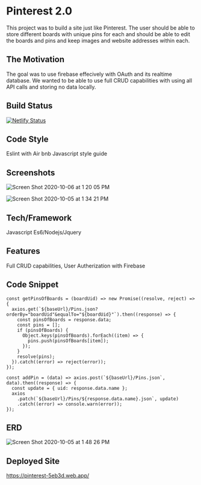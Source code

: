 # Pinterest 2.0
This project was to build a site just like Pinterest. The user should be able to store different boards with unique pins for each and should be able to edit the boards and pins and keep images and website addresses within each.

## The Motivation
The goal was to use firebase effecively with OAuth and its realtime database. We wanted to be able to use full CRUD capabilities with using all API calls and storing no data locally.

## Build Status
[![Netlify Status](https://api.netlify.com/api/v1/badges/adc4fd74-3e40-4fac-9964-d49ef94cd572/deploy-status)](https://app.netlify.com/sites/pinterest2/deploys)

## Code Style
Eslint with Air bnb Javascript style guide

## Screenshots
![Screen Shot 2020-10-06 at 1 20 05 PM](https://user-images.githubusercontent.com/66916708/95276764-b63f4c80-0811-11eb-9e63-64c9e2fc638c.png)

![Screen Shot 2020-10-05 at 1 34 21 PM](https://user-images.githubusercontent.com/66916708/95119099-0be00000-0711-11eb-9cd5-8d37690b775a.png)

## Tech/Framework
Javascript Es6/Nodejs/Jquery

## Features
Full CRUD capabilities, User Autherization with Firebase

## Code Snippet
```
const getPinsOfBoards = (boardUid) => new Promise((resolve, reject) => {
  axios.get(`${baseUrl}/Pins.json?orderBy="boardUid"&equalTo="${boardUid}"`).then((response) => {
    const pinsOfBoards = response.data;
    const pins = [];
    if (pinsOfBoards) {
      Object.keys(pinsOfBoards).forEach((item) => {
        pins.push(pinsOfBoards[item]);
      });
    }
    resolve(pins);
  }).catch((error) => reject(error));
});

const addPin = (data) => axios.post(`${baseUrl}/Pins.json`, data).then((response) => {
  const update = { uid: response.data.name };
  axios
    .patch(`${baseUrl}/Pins/${response.data.name}.json`, update)
    .catch((error) => console.warn(error));
});
```

## ERD 
![Screen Shot 2020-10-05 at 1 48 26 PM](https://user-images.githubusercontent.com/66916708/95119371-798c2c00-0711-11eb-81c0-f6266777221f.png)

## Deployed Site
https://pinterest-5eb3d.web.app/

